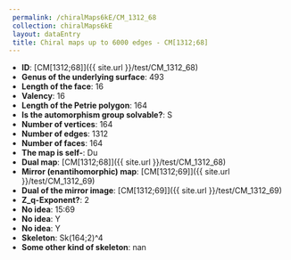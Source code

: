 ```yaml
--- 
 permalink: /chiralMaps6kE/CM_1312_68 
 collection: chiralMaps6kE
 layout: dataEntry
 title: Chiral maps up to 6000 edges - CM[1312;68]
---
```


- **ID**: [CM[1312;68]]({{ site.url }}/test/CM_1312_68)
- **Genus of the underlying surface**: 493
- **Length of the face**: 16
- **Valency**: 16
- **Length of the Petrie polygon**: 164
- **Is the automorphism group solvable?**: S
- **Number of vertices**: 164
- **Number of edges**: 1312
- **Number of faces**: 164
- **The map is self-**: Du
- **Dual map**: [CM[1312;68]]({{ site.url }}/test/CM_1312_68)
- **Mirror (enantihomorphic) map**: [CM[1312;69]]({{ site.url }}/test/CM_1312_69)
- **Dual of the mirror image**: [CM[1312;69]]({{ site.url }}/test/CM_1312_69)
- **Z_q-Exponent?**: 2
- **No idea**:  15:69
- **No idea**: Y
- **No idea**: Y
- **Skeleton**: Sk(164;2)^4
- **Some other kind of skeleton**: nan
